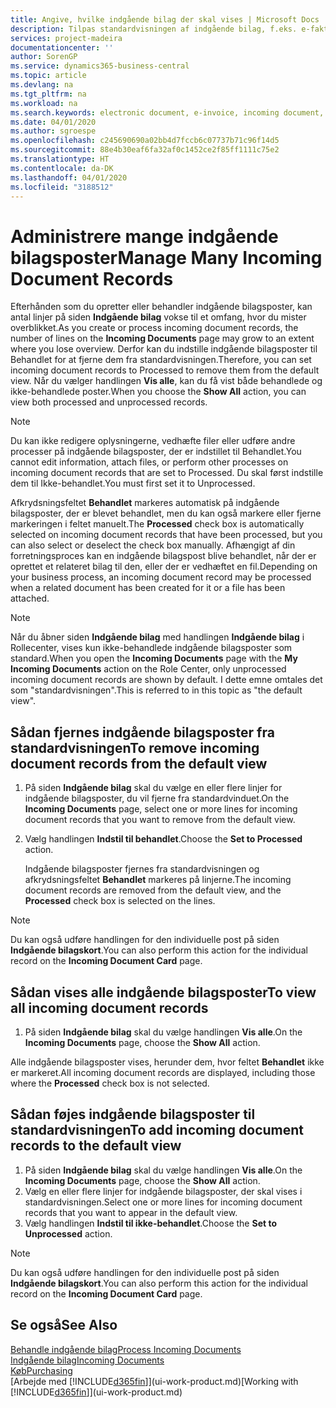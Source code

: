 ```yaml
---
title: Angive, hvilke indgående bilag der skal vises | Microsoft Docs
description: Tilpas standardvisningen af indgående bilag, f.eks. e-fakturaer, for at forbedre din oversigt over behandlede og ikke-behandlede poster.
services: project-madeira
documentationcenter: ''
author: SorenGP
ms.service: dynamics365-business-central
ms.topic: article
ms.devlang: na
ms.tgt_pltfrm: na
ms.workload: na
ms.search.keywords: electronic document, e-invoice, incoming document, OCR, ecommerce, document exchange, import invoice
ms.date: 04/01/2020
ms.author: sgroespe
ms.openlocfilehash: c245690690a02bb4d7fccb6c07737b71c96f14d5
ms.sourcegitcommit: 88e4b30eaf6fa32af0c1452ce2f85ff1111c75e2
ms.translationtype: HT
ms.contentlocale: da-DK
ms.lasthandoff: 04/01/2020
ms.locfileid: "3188512"
---
```

# <a name="manage-many-incoming-document-records"></a><span data-ttu-id="e4706-103">Administrere mange indgående bilagsposter</span><span class="sxs-lookup"><span data-stu-id="e4706-103">Manage Many Incoming Document Records</span></span>
<span data-ttu-id="e4706-104">Efterhånden som du opretter eller behandler indgående bilagsposter, kan antal linjer på siden **Indgående bilag** vokse til et omfang, hvor du mister overblikket.</span><span class="sxs-lookup"><span data-stu-id="e4706-104">As you create or process incoming document records, the number of lines on the **Incoming Documents** page may grow to an extent where you lose overview.</span></span> <span data-ttu-id="e4706-105">Derfor kan du indstille indgående bilagsposter til Behandlet for at fjerne dem fra standardvisningen.</span><span class="sxs-lookup"><span data-stu-id="e4706-105">Therefore, you can set incoming document records to Processed to remove them from the default view.</span></span> <span data-ttu-id="e4706-106">Når du vælger handlingen **Vis alle**, kan du få vist både behandlede og ikke-behandlede poster.</span><span class="sxs-lookup"><span data-stu-id="e4706-106">When you choose the **Show All** action, you can view both processed and unprocessed records.</span></span>

> [!NOTE]  
>   <span data-ttu-id="e4706-107">Du kan ikke redigere oplysningerne, vedhæfte filer eller udføre andre processer på indgående bilagsposter, der er indstillet til Behandlet.</span><span class="sxs-lookup"><span data-stu-id="e4706-107">You cannot edit information, attach files, or perform other processes on incoming document records that are set to Processed.</span></span> <span data-ttu-id="e4706-108">Du skal først indstille dem til Ikke-behandlet.</span><span class="sxs-lookup"><span data-stu-id="e4706-108">You must first set it to Unprocessed.</span></span>

<span data-ttu-id="e4706-109">Afkrydsningsfeltet **Behandlet** markeres automatisk på indgående bilagsposter, der er blevet behandlet, men du kan også markere eller fjerne markeringen i feltet manuelt.</span><span class="sxs-lookup"><span data-stu-id="e4706-109">The **Processed** check box is automatically selected on incoming document records that have been processed, but you can also select or deselect the check box manually.</span></span> <span data-ttu-id="e4706-110">Afhængigt af din forretningsproces kan en indgående bilagspost blive behandlet, når der er oprettet et relateret bilag til den, eller der er vedhæftet en fil.</span><span class="sxs-lookup"><span data-stu-id="e4706-110">Depending on your business process, an incoming document record may be processed when a related document has been created for it or a file has been attached.</span></span>

> [!NOTE]  
>   <span data-ttu-id="e4706-111">Når du åbner siden **Indgående bilag** med handlingen **Indgående bilag** i Rollecenter, vises kun ikke-behandlede indgående bilagsposter som standard.</span><span class="sxs-lookup"><span data-stu-id="e4706-111">When you open the **Incoming Documents** page with the **My Incoming Documents** action on the Role Center, only unprocessed incoming document records are shown by default.</span></span> <span data-ttu-id="e4706-112">I dette emne omtales det som "standardvisningen".</span><span class="sxs-lookup"><span data-stu-id="e4706-112">This is referred to in this topic as "the default view".</span></span>

## <a name="to-remove-incoming-document-records-from-the-default-view"></a><span data-ttu-id="e4706-113">Sådan fjernes indgående bilagsposter fra standardvisningen</span><span class="sxs-lookup"><span data-stu-id="e4706-113">To remove incoming document records from the default view</span></span>
1. <span data-ttu-id="e4706-114">På siden **Indgående bilag** skal du vælge en eller flere linjer for indgående bilagsposter, du vil fjerne fra standardvinduet.</span><span class="sxs-lookup"><span data-stu-id="e4706-114">On the **Incoming Documents** page, select one or more lines for incoming document records that you want to remove from the default view.</span></span>
2. <span data-ttu-id="e4706-115">Vælg handlingen **Indstil til behandlet**.</span><span class="sxs-lookup"><span data-stu-id="e4706-115">Choose the **Set to Processed** action.</span></span>

    <span data-ttu-id="e4706-116">Indgående bilagsposter fjernes fra standardvisningen og afkrydsningsfeltet **Behandlet** markeres på linjerne.</span><span class="sxs-lookup"><span data-stu-id="e4706-116">The incoming document records are removed from the default view, and the **Processed** check box is selected on the lines.</span></span>

> [!NOTE]  
>   <span data-ttu-id="e4706-117">Du kan også udføre handlingen for den individuelle post på siden **Indgående bilagskort**.</span><span class="sxs-lookup"><span data-stu-id="e4706-117">You can also perform this action for the individual record on the **Incoming Document Card** page.</span></span>

## <a name="to-view-all-incoming-document-records"></a><span data-ttu-id="e4706-118">Sådan vises alle indgående bilagsposter</span><span class="sxs-lookup"><span data-stu-id="e4706-118">To view all incoming document records</span></span>
1. <span data-ttu-id="e4706-119">På siden **Indgående bilag** skal du vælge handlingen **Vis alle**.</span><span class="sxs-lookup"><span data-stu-id="e4706-119">On the **Incoming Documents** page, choose the **Show All** action.</span></span>

<span data-ttu-id="e4706-120">Alle indgående bilagsposter vises, herunder dem, hvor feltet **Behandlet** ikke er markeret.</span><span class="sxs-lookup"><span data-stu-id="e4706-120">All incoming document records are displayed, including those where the **Processed** check box is not selected.</span></span>

## <a name="to-add-incoming-document-records-to-the-default-view"></a><span data-ttu-id="e4706-121">Sådan føjes indgående bilagsposter til standardvisningen</span><span class="sxs-lookup"><span data-stu-id="e4706-121">To add incoming document records to the default view</span></span>
1. <span data-ttu-id="e4706-122">På siden **Indgående bilag** skal du vælge handlingen **Vis alle**.</span><span class="sxs-lookup"><span data-stu-id="e4706-122">On the **Incoming Documents** page, choose the **Show All** action.</span></span>
2. <span data-ttu-id="e4706-123">Vælg en eller flere linjer for indgående bilagsposter, der skal vises i standardvisningen.</span><span class="sxs-lookup"><span data-stu-id="e4706-123">Select one or more lines for incoming document records that you want to appear in the default view.</span></span>
3. <span data-ttu-id="e4706-124">Vælg handlingen **Indstil til ikke-behandlet**.</span><span class="sxs-lookup"><span data-stu-id="e4706-124">Choose the **Set to Unprocessed** action.</span></span>  

> [!NOTE]  
>   <span data-ttu-id="e4706-125">Du kan også udføre handlingen for den individuelle post på siden **Indgående bilagskort**.</span><span class="sxs-lookup"><span data-stu-id="e4706-125">You can also perform this action for the individual record on the **Incoming Document Card** page.</span></span>

## <a name="see-also"></a><span data-ttu-id="e4706-126">Se også</span><span class="sxs-lookup"><span data-stu-id="e4706-126">See Also</span></span>
[<span data-ttu-id="e4706-127">Behandle indgående bilag</span><span class="sxs-lookup"><span data-stu-id="e4706-127">Process Incoming Documents</span></span>](across-process-income-documents.md)  
[<span data-ttu-id="e4706-128">Indgående bilag</span><span class="sxs-lookup"><span data-stu-id="e4706-128">Incoming Documents</span></span>](across-income-documents.md)  
[<span data-ttu-id="e4706-129">Køb</span><span class="sxs-lookup"><span data-stu-id="e4706-129">Purchasing</span></span>](purchasing-manage-purchasing.md)  
<span data-ttu-id="e4706-130">[Arbejde med [!INCLUDE[d365fin](includes/d365fin_md.md)]](ui-work-product.md)</span><span class="sxs-lookup"><span data-stu-id="e4706-130">[Working with [!INCLUDE[d365fin](includes/d365fin_md.md)]](ui-work-product.md)</span></span>
